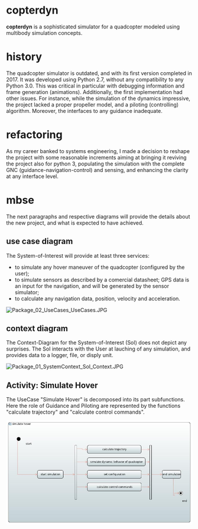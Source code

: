 # copterdyn

**copterdyn** is a sophisticated simulator for a quadcopter modeled using
multibody simulation concepts.

# history

The quadcopter simulator is outdated, and with its first version completed in 2017.
It was developed using Python 2.7, without any compatibility to any Python
3.0. This was critical in particular with debugging information and frame
generation (animations). Additionally, the first implementation had other issues.
For instance, while the simulation of the dynamics impressive, the project lacked a proper propeller model, and a
piloting (controlling) algorithm. Moreover, the interfaces to any guidance inadequate.

# refactoring

As my career banked to systems engineering, I made a decision to reshape the project
with some reasonable increments aiming at bringing it reviving the project also for
python 3, populating the simulation with the complete GNC
(guidance-navigation-control) and sensing, and enhancing the clarity at any
interface level.

# mbse

The next paragraphs and respective diagrams will provide the details about the new project, and what is
expected to have achieved.

## use case diagram

The System-of-Interest will provide at least three services:
* to simulate any hover maneuver of the quadcopter (configured by the user);
* to simulate sensors as described by a comercial datasheet; GPS data is an input for the navigation, and will be generated by the sensor simulator;
* to calculate any navigation data, position, velocity and acceleration.

![Package_02_UseCases_UseCases.JPG](Package_02_UseCases_UseCases.PNG?raw=true "Use-Case diagram, and details on stakeholders (I myself!) needs.")

## context diagram

The Context-Diagram for the System-of-Interest (SoI) does not depict any
surprises. The SoI interacts with the User at lauching of any simulation, and
provides data to a logger, file, or disply unit.

![Package_01_SystemContext_SoI_Context.JPG](Package_01_SystemContext_SoI_Context.PNG?raw=true "Context Diagram.")

## Activity: Simulate Hover

The UseCase "Simulate Hover" is decomposed into its part subfunctions. Here the
role of Guidance and Piloting are represented by the functions "calculate
trajectory" and "calculate control commands".

![Activity_simulate_hover_simulate_hover.JPG](Activity_simulate_hover_simulate_hover.JPG?raw=true "UseCase: simulate hover")
